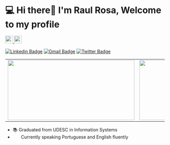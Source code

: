 # 💻 Hi there👋 I'm Raul Rosa, Welcome to my profile
<a href="#"><img width="24px" src="https://user-images.githubusercontent.com/13530065/175322773-d844c60e-caef-44ee-a744-2b4700d32129.png" /> <img width="24px" src="https://user-images.githubusercontent.com/13530065/175321577-dc2ddc9c-e2f0-4e8a-b270-a0608bba530a.png" /></a>

[![Linkedin Badge](https://img.shields.io/badge/-LinkedIn-blue?style=flat-square&logo=Linkedin&logoColor=white&link=https://www.linkedin.com/in/raulvictorrosa/)](https://www.linkedin.com/in/raulvictorrosa/)
[![Gmail Badge](https://img.shields.io/badge/-Gmail-c14438?style=flat-square&logo=Gmail&logoColor=white&link=mailto:raulvictorrosa@gmail.com)](mailto:raulvictorrosa@gmail.com)
[![Twitter Badge](https://img.shields.io/badge/-Twitter-blue?style=flat-square&logo=Twitter&logoColor=white&link=https://twitter.com/rauulrosa)](https://twitter.com/rauulrosa)


<center>
  <table>
    <tr>
        <td><img width="400px" height="190px" src="https://github-readme-stats.vercel.app/api/top-langs?username=raulvictorrosa&theme=dark&layout=compact" /></td>
        <td><img width="495px" height="190px" src="https://github-readme-stats.vercel.app/api?username=raulvictorrosa&theme=dark&show_icons=true" /></td>
    </tr>
  </table>
</center>

<!-- [![Top Langs](https://github-readme-stats.vercel.app/api/top-langs/?username=raulvictorrosa&layout=compact&show_icons=true&theme=dark)](https://github.com/raulvictorrosa) -->
<!-- [![Github Status](https://github-readme-stats.vercel.app/api?username=raulvictorrosa&layout=compact&show_icons=true&theme=dark)](https://github.com/raulvictorrosa) -->

<!-- - 🔭 Currently working at [Foton Tech](https://fotontech.io/) -->
- 📚 Graduated from UDESC in Information Systems
- &nbsp;<a href="#"><img width="14px" src="https://user-images.githubusercontent.com/13530065/175324602-d8e531fe-fd6d-4117-95ea-e6f1eeed5668.png" /></a> &nbsp;Currently speaking Portuguese and English fluently

<!--
**raulvictorrosa/raulvictorrosa** is a ✨ _special_ ✨ repository because its `README.md` (this file) appears on your GitHub profile.

Here are some ideas to get you started:

- 🔭 I’m currently working on ...
- 🌱 I’m currently learning ...
- 👯 I’m looking to collaborate on ...
- 🤔 I’m looking for help with ...
- 💬 Ask me about ...
- 📫 How to reach me: ...
- 😄 Pronouns: ...
- ⚡ Fun fact: ...
-->
